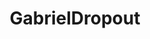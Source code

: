 ---
title: GabrielDropout
crosslinks:
- Tenma
- satania
- anime
- place
- PictureGame
- Megumin
- danganronpa
- CustomBeatmapFestival
- GochiUsa
- Raphiel
- titlegore
- Vigne
---